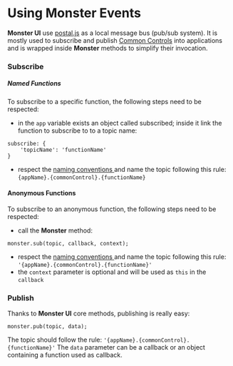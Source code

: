 # Using Monster Events

**Monster UI** use [postal.js][postaljs] as a local message bus (pub/sub system). It is mostly used to subscribe and publish [Common Controls][common controls] into applications and is wrapped inside **Monster** methods to simplify their invocation.

### Subscribe
##### Named Functions
To subscribe to a specific function, the following steps need to be respected:
* in the `app` variable exists an object called subscribed; inside it link the function to subscribe to to a topic name:
```
subscribe: {
    'topicName': 'functionName'
}
```
* respect the [naming conventions ][naming conventions] and name the topic following this rule: `{appName}.{commonControl}.{functionName}`

#### Anonymous Functions
To subscribe to an anonymous function, the following steps need to be respected:
* call the **Monster** method:
```
monster.sub(topic, callback, context);
```
* respect the [naming conventions ][naming conventions] and name the topic following this rule: `'{appName}.{commonControl}.{functionName}'`
* the `context` parameter is optional and will be used as `this` in the `callback`

### Publish
Thanks to **Monster UI** core methods, publishing is really easy:
```
monster.pub(topic, data);
```
The topic should follow the rule: `'{appName}.{commonControl}.{functionName}'`
The `data` parameter can be a callback or an object containing a function used as callback.

[postaljs]: https://github.com/postaljs/postal.js "postal.js Github project"
[common controls]: commonControls.md "Common Controls Documentation"
[naming conventions]: codingStandards.md#naming "Naming Conventions"
